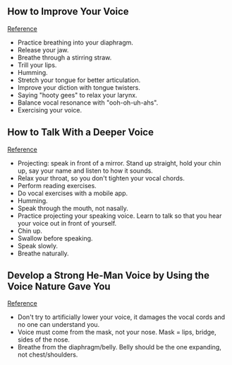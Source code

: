 ## How to Improve Your Voice
[Reference](https://www.wikihow.com/Improve-Your-Voice)

- Practice breathing into your diaphragm.
- Release your jaw.
- Breathe through a stirring straw.
- Trill your lips.
- Humming.
- Stretch your tongue for better articulation.
- Improve your diction with tongue twisters.
- Saying "hooty gees" to relax your larynx.
- Balance vocal resonance with "ooh-oh-uh-ahs".
- Exercising your voice.

## How to Talk With a Deeper Voice
[Reference](https://www.wikihow.com/Talk-With-a-Deeper-Voice)

- Projecting: speak in front of a mirror. Stand up straight, hold your chin up, say your name and listen to how it sounds.
- Relax your throat, so you don't tighten your vocal chords.
- Perform reading exercises.
- Do vocal exercises with a mobile app.
- Humming.
- Speak through the mouth, not nasally.
- Practice projecting your speaking voice. Learn to talk so that you hear your voice out in front of yourself.
- Chin up.
- Swallow before speaking.
- Speak slowly.
- Breathe naturally.

## Develop a Strong He-Man Voice by Using the Voice Nature Gave You
[Reference](https://www.artofmanliness.com/2011/11/13/masculine-voice/)

- Don't try to artificially lower your voice, it damages the vocal cords and no one can understand you.
- Voice must come from the mask, not your nose. Mask = lips, bridge, sides of the nose.
- Breathe from the diaphragm/belly. Belly should be the one expanding, not chest/shoulders.
